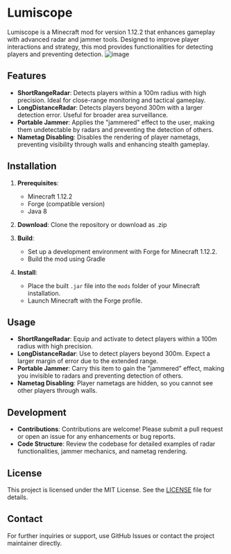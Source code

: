# Lumiscope

Lumiscope is a Minecraft mod for version 1.12.2 that enhances gameplay with advanced radar and jammer tools. Designed to improve player interactions and strategy, this mod provides functionalities for detecting players and preventing detection.
![image](https://github.com/user-attachments/assets/2f02a96a-c286-444e-9200-182f347431a6)

## Features

- **ShortRangeRadar**: Detects players within a 100m radius with high precision. Ideal for close-range monitoring and tactical gameplay.
- **LongDistanceRadar**: Detects players beyond 300m with a larger detection error. Useful for broader area surveillance.
- **Portable Jammer**: Applies the "jammered" effect to the user, making them undetectable by radars and preventing the detection of others.
- **Nametag Disabling**: Disables the rendering of player nametags, preventing visibility through walls and enhancing stealth gameplay.

## Installation

1. **Prerequisites**:
   - Minecraft 1.12.2
   - Forge (compatible version)
   - Java 8

2. **Download**: Clone the repository or download as .zip

3. **Build**:
   - Set up a development environment with Forge for Minecraft 1.12.2.
   - Build the mod using Gradle

4. **Install**:
   - Place the built `.jar` file into the `mods` folder of your Minecraft installation.
   - Launch Minecraft with the Forge profile.

## Usage

- **ShortRangeRadar**: Equip and activate to detect players within a 100m radius with high precision.
- **LongDistanceRadar**: Use to detect players beyond 300m. Expect a larger margin of error due to the extended range.
- **Portable Jammer**: Carry this item to gain the "jammered" effect, making you invisible to radars and preventing detection of others.
- **Nametag Disabling**: Player nametags are hidden, so you cannot see other players through walls.

## Development

- **Contributions**: Contributions are welcome! Please submit a pull request or open an issue for any enhancements or bug reports.
- **Code Structure**: Review the codebase for detailed examples of radar functionalities, jammer mechanics, and nametag rendering.

## License

This project is licensed under the MIT License. See the [LICENSE](LICENSE) file for details.

## Contact

For further inquiries or support, use GitHub Issues or contact the project maintainer directly.


